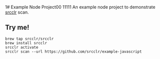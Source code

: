 1# Example Node Project00
11111
An example node project to demonstrate [srcclr](https://www.srcclr.com) scan.

## Try me!

```
brew tap srcclr/srcclr
brew install srcclr
srcclr activate
srcclr scan --url https://github.com/srcclr/example-javascript
```
